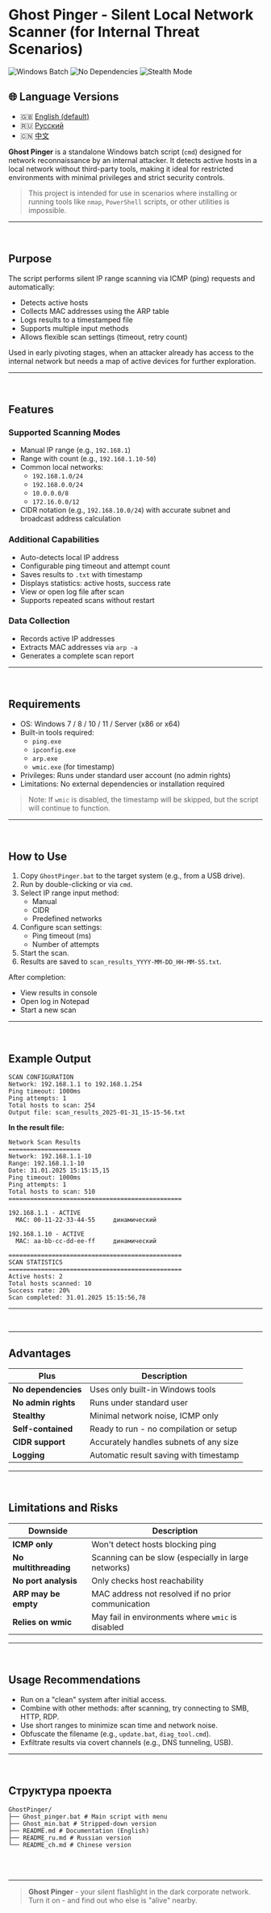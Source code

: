# Ghost Pinger - Silent Local Network Scanner (for Internal Threat Scenarios)

![Windows Batch](https://img.shields.io/badge/Windows-Batch-blue)
![No Dependencies](https://img.shields.io/badge/No_Dependencies-None-green)
![Stealth Mode](https://img.shields.io/badge/Mode-Stealth-yellow)

## 🌐 Language Versions

- 🇬🇧 [English (default)](README.md)
- 🇷🇺 [Русский](README_ru.md)
- 🇨🇳 [中文](README_ch.md)

**Ghost Pinger** is a standalone Windows batch script (`cmd`) designed for network reconnaissance by an internal attacker. It detects active hosts in a local network without third-party tools, making it ideal for restricted environments with minimal privileges and strict security controls.

> This project is intended for use in scenarios where installing or running tools like `nmap`, `PowerShell` scripts, or other utilities is impossible.

---

<br>

## Purpose

The script performs silent IP range scanning via ICMP (ping) requests and automatically:
- Detects active hosts
- Collects MAC addresses using the ARP table
- Logs results to a timestamped file
- Supports multiple input methods
- Allows flexible scan settings (timeout, retry count)

Used in early pivoting stages, when an attacker already has access to the internal network but needs a map of active devices for further exploration.

---

<br>

## Features

### Supported Scanning Modes
- Manual IP range (e.g., `192.168.1`)
- Range with count (e.g., `192.168.1.10-50`)
- Common local networks:
  - `192.168.1.0/24`
  - `192.168.0.0/24`
  - `10.0.0.0/8`
  - `172.16.0.0/12`
- CIDR notation (e.g., `192.168.10.0/24`) with accurate subnet and broadcast address calculation

### Additional Capabilities
- Auto-detects local IP address
- Configurable ping timeout and attempt count
- Saves results to `.txt` with timestamp
- Displays statistics: active hosts, success rate
- View or open log file after scan
- Supports repeated scans without restart

### Data Collection
- Records active IP addresses
- Extracts MAC addresses via `arp -a`
- Generates a complete scan report

---

<br>

## Requirements

- OS: Windows 7 / 8 / 10 / 11 / Server (x86 or x64)
- Built-in tools required:
  - `ping.exe`
  - `ipconfig.exe`
  - `arp.exe`
  - `wmic.exe` (for timestamp)
- Privileges: Runs under standard user account (no admin rights)
- Limitations: No external dependencies or installation required

> Note: If `wmic` is disabled, the timestamp will be skipped, but the script will continue to function.

---

<br>

## How to Use

1. Copy `GhostPinger.bat` to the target system (e.g., from a USB drive).
2. Run by double-clicking or via `cmd`.
3. Select IP range input method:
   - Manual
   - CIDR
   - Predefined networks
4. Configure scan settings:
   - Ping timeout (ms)
   - Number of attempts
5. Start the scan.
6. Results are saved to `scan_results_YYYY-MM-DD_HH-MM-SS.txt`.

After completion:
- View results in console
- Open log in Notepad
- Start a new scan

---

<br>

## Example Output

```
SCAN CONFIGURATION
Network: 192.168.1.1 to 192.168.1.254
Ping timeout: 1000ms
Ping attempts: 1
Total hosts to scan: 254
Output file: scan_results_2025-01-31_15-15-56.txt
```

**In the result file:**
```
Network Scan Results 
==================== 
Network: 192.168.1.1-10
Range: 192.168.1.1-10
Date: 31.01.2025 15:15:15,15
Ping timeout: 1000ms 
Ping attempts: 1 
Total hosts to scan: 510 
================================================ 

192.168.1.1 - ACTIVE
  MAC: 00-11-22-33-44-55     динамический 

192.168.1.10 - ACTIVE
  MAC: aa-bb-cc-dd-ee-ff     динамический 

================================================ 
SCAN STATISTICS 
================================================ 
Active hosts: 2 
Total hosts scanned: 10
Success rate: 20% 
Scan completed: 31.01.2025 15:15:56,78 
```

---

<br>

---

## Advantages

| Plus | Description |
|------|-------------|
| **No dependencies** | Uses only built-in Windows tools |
| **No admin rights** | Runs under standard user |
| **Stealthy** | Minimal network noise, ICMP only |
| **Self-contained** | Ready to run - no compilation or setup |
| **CIDR support** | Accurately handles subnets of any size |
| **Logging** | Automatic result saving with timestamp |

---

<br>

## Limitations and Risks

| Downside | Description |
|--------|-------------|
| **ICMP only** | Won't detect hosts blocking ping |
| **No multithreading** | Scanning can be slow (especially in large networks) |
| **No port analysis** | Only checks host reachability |
| **ARP may be empty** | MAC address not resolved if no prior communication |
| **Relies on wmic** | May fail in environments where `wmic` is disabled |

---

<br>

## Usage Recommendations

- Run on a "clean" system after initial access.
- Combine with other methods: after scanning, try connecting to SMB, HTTP, RDP.
- Use short ranges to minimize scan time and network noise.
- Obfuscate the filename (e.g., `update.bat`, `diag_tool.cmd`).
- Exfiltrate results via covert channels (e.g., DNS tunneling, USB).

---

<br>

## Структура проекта

```
GhostPinger/
├── Ghost_pinger.bat # Main script with menu
├── Ghost_min.bat # Stripped-down version
├── README.md # Documentation (English)
├── README_ru.md # Russian version
└── README_ch.md # Chinese version
```

<br>
<br>

---

> **Ghost Pinger** - your silent flashlight in the dark corporate network.  
> Turn it on - and find out who else is "alive" nearby.